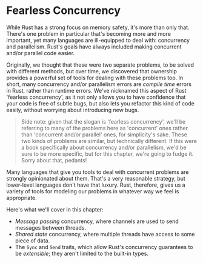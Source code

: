 # Fearless Concurrency

While Rust has a strong focus on memory safety, it's more than only that.
There's one problem in particular that's becoming more and more important, yet
many languages are ill-equipped to deal with: concurrency and parallelism.
Rust's goals have always included making concurrent and/or parallel code
easier.

Originally, we thought that these were two separate problems, to be solved with
different methods, but over time, we discovered that ownership provides a
powerful set of tools for dealing with these problems too. In short, many
concurrency and/or parallelism errors are *compile time* errors in Rust,
rather than runtime errors. We've nicknamed this aspect of Rust 'fearless
concurrency', as it not only allows you to have confidence that your code
is free of subtle bugs, but also lets you refactor this kind of code easily,
without worrying about introducing new bugs.

> Side note: given that the slogan is 'fearless concurrency', we'll be
> referring to many of the problems here as 'concurrent' ones rather than
> 'concurrent and/or parallel' ones, for simplicity's sake. These two kinds
> of problems are similar, but technically different. If this were a book
> specifically about concurrency and/or parallelism, we'd be sure to be
> more specific, but for this chapter, we're going to fudge it. Sorry about
> that, pedants!

Many languages that give you tools to deal with concurrent problems are
strongly opinionated about them. That's a very reasonable strategy, but
lower-level languages don't have that luxury. Rust, therefore, gives us a
variety of tools for modeling our problems in whatever way we feel is
appropriate.

Here's what we'll cover in this chapter:

* *Message passing* concurrency, where channels are used to send messages
  between threads.
* *Shared state* concurrency, where multiple threads have access to some piece
  of data.
* The `Sync` and `Send` traits, which allow Rust's concurrency guarantees to be
  *extensible*; they aren't limited to the built-in types.
